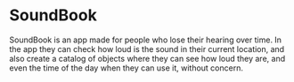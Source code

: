 # SoundBook
SoundBook is an app made for people who lose their hearing over time. In the app they can check how loud is the sound in their current location, and also create a catalog of objects where they can see how loud they are, and even the time of the day when they can use it, without concern.
